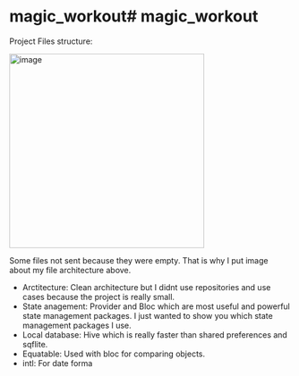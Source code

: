 # magic_workout# magic_workout
Project Files structure:

<img width="348" alt="image" src="https://user-images.githubusercontent.com/50848628/202929677-a86819ae-0151-4173-ac44-31f86cd48bf7.png">

Some files not sent because they were empty. That is why I put image about my file architecture above.

- Arctitecture: Clean architecture but I didnt use repositories and use cases because the project is really small. 
- State anagement: Provider and Bloc which are most useful and powerful state management packages. I just wanted to show you which state management packages I use. 
- Local database: Hive which is really faster than shared preferences and sqflite.
- Equatable: Used with bloc for comparing objects.
- intl: For date forma
